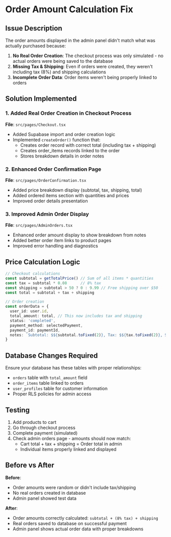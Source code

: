 # Order Amount Calculation Fix

## Issue Description
The order amounts displayed in the admin panel didn't match what was actually purchased because:

1. **No Real Order Creation**: The checkout process was only simulated - no actual orders were being saved to the database
2. **Missing Tax & Shipping**: Even if orders were created, they weren't including tax (8%) and shipping calculations
3. **Incomplete Order Data**: Order items weren't being properly linked to orders

## Solution Implemented

### 1. Added Real Order Creation in Checkout Process
**File**: `src/pages/Checkout.tsx`

- Added Supabase import and order creation logic
- Implemented `createOrder()` function that:
  - Creates order record with correct total (including tax + shipping)
  - Creates order_items records linked to the order
  - Stores breakdown details in order notes

### 2. Enhanced Order Confirmation Page
**File**: `src/pages/OrderConfirmation.tsx`

- Added price breakdown display (subtotal, tax, shipping, total)
- Added ordered items section with quantities and prices
- Improved order details presentation

### 3. Improved Admin Order Display
**File**: `src/pages/AdminOrders.tsx`

- Enhanced order amount display to show breakdown from notes
- Added better order item links to product pages
- Improved error handling and diagnostics

## Price Calculation Logic

```typescript
// Checkout calculations
const subtotal = getTotalPrice() // Sum of all items * quantities
const tax = subtotal * 0.08      // 8% tax
const shipping = subtotal > 50 ? 0 : 9.99 // Free shipping over $50
const total = subtotal + tax + shipping

// Order creation
const orderData = {
  user_id: user.id,
  total_amount: total, // This now includes tax and shipping
  status: 'completed',
  payment_method: selectedPayment,
  payment_id: paymentId,
  notes: `Subtotal: $${subtotal.toFixed(2)}, Tax: $${tax.toFixed(2)}, Shipping: $${shipping.toFixed(2)}`
}
```

## Database Changes Required

Ensure your database has these tables with proper relationships:

- `orders` table with `total_amount` field
- `order_items` table linked to orders
- `user_profiles` table for customer information
- Proper RLS policies for admin access

## Testing

1. Add products to cart
2. Go through checkout process
3. Complete payment (simulated)
4. Check admin orders page - amounts should now match:
   - Cart total + tax + shipping = Order total in admin
   - Individual items properly linked and displayed

## Before vs After

**Before**: 
- Order amounts were random or didn't include tax/shipping
- No real orders created in database
- Admin panel showed test data

**After**:
- Order amounts correctly calculated: `subtotal + (8% tax) + shipping`
- Real orders saved to database on successful payment
- Admin panel shows actual order data with proper breakdowns
